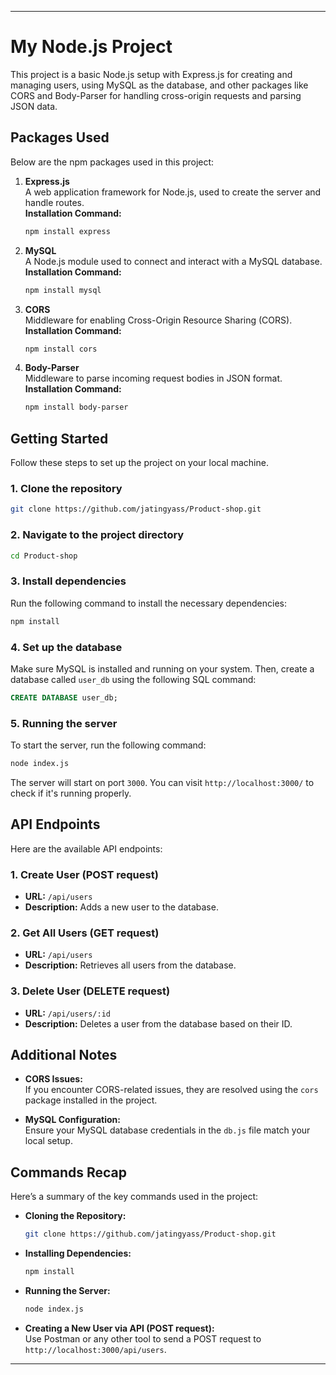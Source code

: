 
---

# My Node.js Project

This project is a basic Node.js setup with Express.js for creating and managing users, using MySQL as the database, and other packages like CORS and Body-Parser for handling cross-origin requests and parsing JSON data.

## Packages Used

Below are the npm packages used in this project:

1. **Express.js**  
   A web application framework for Node.js, used to create the server and handle routes.  
   **Installation Command:**  
   ```bash
   npm install express
   ```

2. **MySQL**  
   A Node.js module used to connect and interact with a MySQL database.  
   **Installation Command:**  
   ```bash
   npm install mysql
   ```

3. **CORS**  
   Middleware for enabling Cross-Origin Resource Sharing (CORS).  
   **Installation Command:**  
   ```bash
   npm install cors
   ```

4. **Body-Parser**  
   Middleware to parse incoming request bodies in JSON format.  
   **Installation Command:**  
   ```bash
   npm install body-parser
   ```

## Getting Started

Follow these steps to set up the project on your local machine.

### 1. Clone the repository

```bash
git clone https://github.com/jatingyass/Product-shop.git
```

### 2. Navigate to the project directory

```bash
cd Product-shop
```

### 3. Install dependencies

Run the following command to install the necessary dependencies:

```bash
npm install
```

### 4. Set up the database

Make sure MySQL is installed and running on your system. Then, create a database called `user_db` using the following SQL command:

```sql
CREATE DATABASE user_db;
```

### 5. Running the server

To start the server, run the following command:

```bash
node index.js
```

The server will start on port `3000`. You can visit `http://localhost:3000/` to check if it's running properly.

## API Endpoints

Here are the available API endpoints:

### 1. Create User (POST request)
- **URL:** `/api/users`
- **Description:** Adds a new user to the database.

### 2. Get All Users (GET request)
- **URL:** `/api/users`
- **Description:** Retrieves all users from the database.

### 3. Delete User (DELETE request)
- **URL:** `/api/users/:id`
- **Description:** Deletes a user from the database based on their ID.

## Additional Notes

- **CORS Issues:**  
  If you encounter CORS-related issues, they are resolved using the `cors` package installed in the project.

- **MySQL Configuration:**  
  Ensure your MySQL database credentials in the `db.js` file match your local setup.

## Commands Recap

Here’s a summary of the key commands used in the project:

- **Cloning the Repository:**
  ```bash
  git clone https://github.com/jatingyass/Product-shop.git
  ```

- **Installing Dependencies:**
  ```bash
  npm install
  ```

- **Running the Server:**
  ```bash
  node index.js
  ```

- **Creating a New User via API (POST request):**  
  Use Postman or any other tool to send a POST request to `http://localhost:3000/api/users`.

---

      

